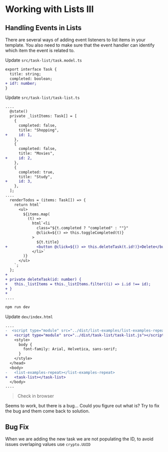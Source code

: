 # Working with Lists III

## Handling Events in Lists

There are several ways of adding event listeners to list items in your template. You also need to make sure that the event handler can identify which item the event is related to.

Update `src/task-list/task.model.ts`

```diff
export interface Task {
  title: string;
  completed: boolean;
+ id?: number;
}

```

Update `src/task-list/task-list.ts`

```diff
....
  @state()
  private _listItems: Task[] = [
    {
      completed: false,
      title: "Shopping",
+     id: 1,
    },
    {
      completed: false,
      title: "Movies",
+     id: 2,
    },
    {
      completed: true,
      title: "Study",
+     id: 3,
    },
  ];
....
  renderTodos = (items: Task[]) => {
    return html`
      <ul>
        ${items.map(
          (t) =>
            html`<li
              class="${t.completed ? "completed" : ""}"
              @click=${() => this.toggleCompleted(t)}
            >
              ${t.title}
+             <button @click=${() => this.deleteTask(t.id!)}>Delete</button>
            </li>`
        )}
      </ul>
    `;
  };
+
+ private deleteTask(id: number) {
+   this._listItems = this._listItems.filter((i) => i.id !== id);
+ }
+
....
```

```bash
npm run dev
```

Update `dev/index.html`

```diff
....
-  <script type="module" src="../dist/list-examples/list-examples-repeat.js"></script>
+   <script type="module" src="../dist/task-list/task-list.js"></script>
    <style>
      body {
        font-family: Arial, Helvetica, sans-serif;
      }
    </style>
  </head>
  <body>
-   <list-examples-repeat></list-examples-repeat>
+   <task-list></task-list>
  </body>
....
```

> Check in browser

Seems to work, but there is a bug... Could you figure out what is? Try to fix the bug and them come back to solution.

## Bug Fix

When we are adding the new task we are not populating the ID, to avoid issues overlaping values use `crypto.UUID`